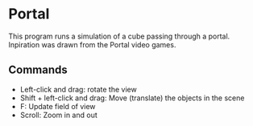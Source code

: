 # Portal

This program runs a simulation of a cube passing through a portal. Inpiration was drawn from the Portal video games.

## Commands
- Left-click and drag: rotate the view
- Shift + left-click and drag: Move (translate) the objects in the scene
- F: Update field of view
- Scroll: Zoom in and out
